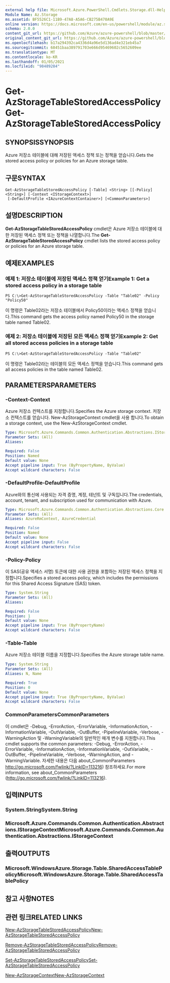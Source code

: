 ```yaml
---
external help file: Microsoft.Azure.PowerShell.Cmdlets.Storage.dll-Help.xml
Module Name: Az.Storage
ms.assetid: BF5526C1-11B9-47A8-A5A6-CB275B470A9E
online version: https://docs.microsoft.com/en-us/powershell/module/az.storage/get-azstoragetablestoredaccesspolicy
schema: 2.0.0
content_git_url: https://github.com/Azure/azure-powershell/blob/master/src/Storage/Storage.Management/help/Get-AzStorageTableStoredAccessPolicy.md
original_content_git_url: https://github.com/Azure/azure-powershell/blob/master/src/Storage/Storage.Management/help/Get-AzStorageTableStoredAccessPolicy.md
ms.openlocfilehash: b17a294392ca4336d4a96e5d136ad4e321eb45a7
ms.sourcegitcommit: 68451baa389791703e666d95469602c5652609ee
ms.translationtype: MT
ms.contentlocale: ko-KR
ms.lasthandoff: 01/05/2021
ms.locfileid: "98489284"
---
```

# <span data-ttu-id="45fbe-101">Get-AzStorageTableStoredAccessPolicy</span><span class="sxs-lookup"><span data-stu-id="45fbe-101">Get-AzStorageTableStoredAccessPolicy</span></span>

## <span data-ttu-id="45fbe-102">SYNOPSIS</span><span class="sxs-lookup"><span data-stu-id="45fbe-102">SYNOPSIS</span></span>
<span data-ttu-id="45fbe-103">Azure 저장소 테이블에 대해 저장된 액세스 정책 또는 정책을 얻습니다.</span><span class="sxs-lookup"><span data-stu-id="45fbe-103">Gets the stored access policy or policies for an Azure storage table.</span></span>

## <span data-ttu-id="45fbe-104">구문</span><span class="sxs-lookup"><span data-stu-id="45fbe-104">SYNTAX</span></span>

```
Get-AzStorageTableStoredAccessPolicy [-Table] <String> [[-Policy] <String>] [-Context <IStorageContext>]
 [-DefaultProfile <IAzureContextContainer>] [<CommonParameters>]
```

## <span data-ttu-id="45fbe-105">설명</span><span class="sxs-lookup"><span data-stu-id="45fbe-105">DESCRIPTION</span></span>
<span data-ttu-id="45fbe-106">**Get-AzStorageTableStoredAccessPolicy** cmdlet은 Azure 저장소 테이블에 대한 저장된 액세스 정책 또는 정책을 나열합니다.</span><span class="sxs-lookup"><span data-stu-id="45fbe-106">The **Get-AzStorageTableStoredAccessPolicy** cmdlet lists the stored access policy or policies for an Azure storage table.</span></span>

## <span data-ttu-id="45fbe-107">예제</span><span class="sxs-lookup"><span data-stu-id="45fbe-107">EXAMPLES</span></span>

### <span data-ttu-id="45fbe-108">예제 1: 저장소 테이블에 저장된 액세스 정책 얻기</span><span class="sxs-lookup"><span data-stu-id="45fbe-108">Example 1: Get a stored access policy in a storage table</span></span>
```
PS C:\>Get-AzStorageTableStoredAccessPolicy -Table "Table02" -Policy "Policy50"
```

<span data-ttu-id="45fbe-109">이 명령은 Table02라는 저장소 테이블에서 Policy50이라는 액세스 정책을 얻습니다.</span><span class="sxs-lookup"><span data-stu-id="45fbe-109">This command gets the access policy named Policy50 in the storage table named Table02.</span></span>

### <span data-ttu-id="45fbe-110">예제 2: 저장소 테이블에 저장된 모든 액세스 정책 얻기</span><span class="sxs-lookup"><span data-stu-id="45fbe-110">Example 2: Get all stored access policies in a storage table</span></span>
```
PS C:\>Get-AzStorageTableStoredAccessPolicy -Table "Table02"
```

<span data-ttu-id="45fbe-111">이 명령은 Table02라는 테이블의 모든 액세스 정책을 얻습니다.</span><span class="sxs-lookup"><span data-stu-id="45fbe-111">This command gets all access policies in the table named Table02.</span></span>

## <span data-ttu-id="45fbe-112">PARAMETERS</span><span class="sxs-lookup"><span data-stu-id="45fbe-112">PARAMETERS</span></span>

### <span data-ttu-id="45fbe-113">-Context</span><span class="sxs-lookup"><span data-stu-id="45fbe-113">-Context</span></span>
<span data-ttu-id="45fbe-114">Azure 저장소 컨텍스트를 지정합니다.</span><span class="sxs-lookup"><span data-stu-id="45fbe-114">Specifies the Azure storage context.</span></span>
<span data-ttu-id="45fbe-115">저장소 컨텍스트를 얻습니다. New-AzStorageContext cmdlet을 사용 합니다.</span><span class="sxs-lookup"><span data-stu-id="45fbe-115">To obtain a storage context, use the New-AzStorageContext cmdlet.</span></span>

```yaml
Type: Microsoft.Azure.Commands.Common.Authentication.Abstractions.IStorageContext
Parameter Sets: (All)
Aliases:

Required: False
Position: Named
Default value: None
Accept pipeline input: True (ByPropertyName, ByValue)
Accept wildcard characters: False
```

### <span data-ttu-id="45fbe-116">-DefaultProfile</span><span class="sxs-lookup"><span data-stu-id="45fbe-116">-DefaultProfile</span></span>
<span data-ttu-id="45fbe-117">Azure와의 통신에 사용되는 자격 증명, 계정, 테넌트 및 구독입니다.</span><span class="sxs-lookup"><span data-stu-id="45fbe-117">The credentials, account, tenant, and subscription used for communication with Azure.</span></span>

```yaml
Type: Microsoft.Azure.Commands.Common.Authentication.Abstractions.Core.IAzureContextContainer
Parameter Sets: (All)
Aliases: AzureRmContext, AzureCredential

Required: False
Position: Named
Default value: None
Accept pipeline input: False
Accept wildcard characters: False
```

### <span data-ttu-id="45fbe-118">-Policy</span><span class="sxs-lookup"><span data-stu-id="45fbe-118">-Policy</span></span>
<span data-ttu-id="45fbe-119">이 SAS(공유 액세스 서명) 토큰에 대한 사용 권한을 포함하는 저장된 액세스 정책을 지정합니다.</span><span class="sxs-lookup"><span data-stu-id="45fbe-119">Specifies a stored access policy, which includes the permissions for this Shared Access Signature (SAS) token.</span></span>

```yaml
Type: System.String
Parameter Sets: (All)
Aliases:

Required: False
Position: 1
Default value: None
Accept pipeline input: True (ByPropertyName)
Accept wildcard characters: False
```

### <span data-ttu-id="45fbe-120">-Table</span><span class="sxs-lookup"><span data-stu-id="45fbe-120">-Table</span></span>
<span data-ttu-id="45fbe-121">Azure 저장소 테이블 이름을 지정합니다.</span><span class="sxs-lookup"><span data-stu-id="45fbe-121">Specifies the Azure storage table name.</span></span>

```yaml
Type: System.String
Parameter Sets: (All)
Aliases: N, Name

Required: True
Position: 0
Default value: None
Accept pipeline input: True (ByPropertyName, ByValue)
Accept wildcard characters: False
```

### <span data-ttu-id="45fbe-122">CommonParameters</span><span class="sxs-lookup"><span data-stu-id="45fbe-122">CommonParameters</span></span>
<span data-ttu-id="45fbe-123">이 cmdlet은 -Debug, -ErrorAction, -ErrorVariable, -InformationAction, -InformationVariable, -OutVariable, -OutBuffer, -PipelineVariable, -Verbose, -WarningAction 및 -WarningVariable의 일반적인 매개 변수를 지원합니다.</span><span class="sxs-lookup"><span data-stu-id="45fbe-123">This cmdlet supports the common parameters: -Debug, -ErrorAction, -ErrorVariable, -InformationAction, -InformationVariable, -OutVariable, -OutBuffer, -PipelineVariable, -Verbose, -WarningAction, and -WarningVariable.</span></span> <span data-ttu-id="45fbe-124">자세한 내용은 다음 about_CommonParameters http://go.microsoft.com/fwlink/?LinkID=113216) 참조하세요.</span><span class="sxs-lookup"><span data-stu-id="45fbe-124">For more information, see about_CommonParameters (http://go.microsoft.com/fwlink/?LinkID=113216).</span></span>

## <span data-ttu-id="45fbe-125">입력</span><span class="sxs-lookup"><span data-stu-id="45fbe-125">INPUTS</span></span>

### <span data-ttu-id="45fbe-126">System.String</span><span class="sxs-lookup"><span data-stu-id="45fbe-126">System.String</span></span>

### <span data-ttu-id="45fbe-127">Microsoft.Azure.Commands.Common.Authentication.Abstractions.IStorageContext</span><span class="sxs-lookup"><span data-stu-id="45fbe-127">Microsoft.Azure.Commands.Common.Authentication.Abstractions.IStorageContext</span></span>

## <span data-ttu-id="45fbe-128">출력</span><span class="sxs-lookup"><span data-stu-id="45fbe-128">OUTPUTS</span></span>

### <span data-ttu-id="45fbe-129">Microsoft.WindowsAzure.Storage.Table.SharedAccessTablePolicy</span><span class="sxs-lookup"><span data-stu-id="45fbe-129">Microsoft.WindowsAzure.Storage.Table.SharedAccessTablePolicy</span></span>

## <span data-ttu-id="45fbe-130">참고 사항</span><span class="sxs-lookup"><span data-stu-id="45fbe-130">NOTES</span></span>

## <span data-ttu-id="45fbe-131">관련 링크</span><span class="sxs-lookup"><span data-stu-id="45fbe-131">RELATED LINKS</span></span>

[<span data-ttu-id="45fbe-132">New-AzStorageTableStoredAccessPolicy</span><span class="sxs-lookup"><span data-stu-id="45fbe-132">New-AzStorageTableStoredAccessPolicy</span></span>](./New-AzStorageTableStoredAccessPolicy.md)

[<span data-ttu-id="45fbe-133">Remove-AzStorageTableStoredAccessPolicy</span><span class="sxs-lookup"><span data-stu-id="45fbe-133">Remove-AzStorageTableStoredAccessPolicy</span></span>](./Remove-AzStorageTableStoredAccessPolicy.md)

[<span data-ttu-id="45fbe-134">Set-AzStorageTableStoredAccessPolicy</span><span class="sxs-lookup"><span data-stu-id="45fbe-134">Set-AzStorageTableStoredAccessPolicy</span></span>](./Set-AzStorageTableStoredAccessPolicy.md)

[<span data-ttu-id="45fbe-135">New-AzStorageContext</span><span class="sxs-lookup"><span data-stu-id="45fbe-135">New-AzStorageContext</span></span>](./New-AzStorageContext.md)


